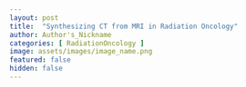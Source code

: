 ```yaml
---
layout: post
title:  "Synthesizing CT from MRI in Radiation Oncology"
author: Author's_Nickname
categories: [ RadiationOncology ]
image: assets/images/image_name.png
featured: false
hidden: false
---
```



